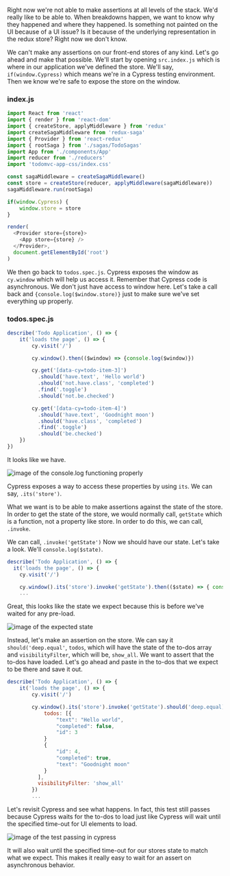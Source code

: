 Right now we're not able to make assertions at all levels of the stack. We'd really like to be able to. When breakdowns happen, we want to know why they happened and where they happened. Is something not painted on the UI because of a UI issue? Is it because of the underlying representation in the redux store? Right now we don't know.

We can't make any assertions on our front-end stores of any kind. Let's go ahead and make that possible. We'll start by opening `src.index.js` which is where in our application we've defined the store. We'll say, `if(window.Cypress)` which means we're in a Cypress testing environment. Then we know we're safe to expose the store on the window.

### index.js
```js
import React from 'react'
import { render } from 'react-dom'
import { createStore, applyMiddleware } from 'redux'
import createSagaMiddleware from 'redux-saga'
import { Provider } from 'react-redux'
import { rootSaga } from './sagas/TodoSagas'
import App from './components/App'
import reducer from './reducers'
import 'todomvc-app-css/index.css'

const sagaMiddleware = createSagaMiddleware()
const store = createStore(reducer, applyMiddleware(sagaMiddleware))
sagaMiddleware.run(rootSaga)

if(window.Cypress) {
    window.store = store
}

render(
  <Provider store={store}>
    <App store={store} />
  </Provider>,
  document.getElementById('root')
)
```

We then go back to `todos.spec.js`. Cypress exposes the window as `cy.window` which will help us access it. Remember that Cypress code is asynchronous. We don't just have access to window here. Let's take a call back and `{console.log($window.store)}` just to make sure we've set everything up properly. 

### todos.spec.js
```js
describe('Todo Application', () => {
    it('loads the page', () => {
        cy.visit('/')

        cy.window().then(($window) => {console.log($window)})

        cy.get('[data-cy=todo-item-3]')
          .should('have.text', 'Hello world')
          .should('not.have.class', 'completed')
          .find('.toggle')
          .should('not.be.checked')

        cy.get('[data-cy=todo-item-4]')
          .should('have.text', 'Goodnight moon')
          .should('have.class', 'completed')
          .find('.toggle')
          .should('be.checked')
    })
})
```

It looks like we have. 

![image of the console.log functioning properly](https://res.cloudinary.com/dg3gyk0gu/image/upload/v1559626687/transcript-images/08_cypress-assert-on-your-redux-store-with-cypress-windowlog.jpg)

Cypress exposes a way to access these properties by using `its`. We can say, `.its('store')`.

What we want is to be able to make assertions against the state of the store. In order to get the state of the store, we would normally call, `getState` which is a function, not a property like store. In order to do this, we can call, `.invoke`.

We can call, `.invoke('getState')` Now we should have our state. Let's take a look. We'll `console.log($state)`. 

```js
describe('Todo Application', () => {
  it('loads the page', () => {
    cy.visit('/')

    cy.window().its('store').invoke('getState').then(($state) => { console.log($state)})
    ...
```

Great, this looks like the state we expect because this is before we've waited for any pre-load.

![image of the expected state](https://res.cloudinary.com/dg3gyk0gu/image/upload/v1559626692/transcript-images/08_cypress-assert-on-your-redux-store-with-cypress-expect.jpg)

Instead, let's make an assertion on the store. We can say it `should('deep.equal'`,  `todos`, which will have the state of the to-dos array and `visibilityFilter`, which will be, `show_all`. We want to assert that the to-dos have loaded. Let's go ahead and paste in the to-dos that we expect to be there and save it out. 

```js
describe('Todo Application', () => {
    it('loads the page', () => {
        cy.visit('/')

        cy.window().its('store').invoke('getState').should('deep.equal), {
            todos: [{
                "text": "Hello world",
                "completed": false,
                "id": 3
            }
            {
                "id": 4, 
                "completed": true,
                "text": "Goodnight moon"
            }
          ],
          visibilityFilter: 'show_all'
        })
        ...
```

Let's revisit Cypress and see what happens. In fact, this test still passes because Cypress waits for the to-dos to load just like Cypress will wait until the specified time-out for UI elements to load.

![image of the test passing in cypress](https://res.cloudinary.com/dg3gyk0gu/image/upload/v1559626687/transcript-images/08_cypress-assert-on-your-redux-store-with-cypress-success.jpg)

It will also wait until the specified time-out for our stores state to match what we expect. This makes it really easy to wait for an assert on asynchronous behavior.
